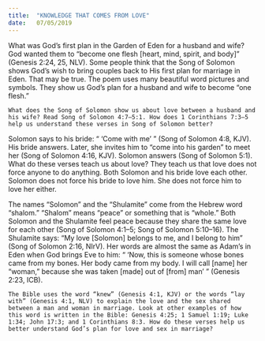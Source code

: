 ```yaml
---
title:  "KNOWLEDGE THAT COMES FROM LOVE"
date:   07/05/2019
---
```


What was God’s first plan in the Garden of Eden for a husband and wife? God wanted them to “become one flesh [heart, mind, spirit, and body]” (Genesis 2:24, 25, NLV). Some people think that the Song of Solomon shows God’s wish to bring couples back to His first plan for marriage in Eden. That may be true. The poem uses many beautiful word pictures and symbols. They show us God’s plan for a husband and wife to become “one flesh.”

`What does the Song of Solomon show us about love between a husband and his wife? Read Song of Solomon 4:7–5:1. How does 1 Corinthians 7:3–5 help us understand these verses in Song of Solomon better?`

Solomon says to his bride: “ ‘Come with me’ ” (Song of Solomon 4:8, KJV). His bride answers. Later, she invites him to “come into his garden” to meet her (Song of Solomon 4:16, KJV). Solomon answers (Song of Solomon 5:1). What do these verses teach us about love? They teach us that love does not force anyone to do anything. Both Solomon and his bride love each other. Solomon does not force his bride to love him. She does not force him to love her either. 

The names “Solomon” and the “Shulamite” come from the Hebrew word “shalom.” “Shalom” means “peace” or something that is “whole.” Both Solomon and the Shulamite feel peace because they share the same love for each other (Song of Solomon 4:1–5; Song of Solomon 5:10–16). The Shulamite says: “My love [Solomon] belongs to me, and I belong to him” (Song of Solomon 2:16, NIrV). Her words are almost the same as Adam’s in Eden when God brings Eve to him: “ ‘Now, this is someone whose bones came from my bones. Her body came from my body. I will call [name] her “woman,” because she was taken [made] out of [from] man’ ” (Genesis 2:23, ICB). 

`The Bible uses the word “knew” (Genesis 4:1, KJV) or the words “lay with” (Genesis 4:1, NLV) to explain the love and the sex shared between a man and woman in marriage. Look at other examples of how this word is written in the Bible: Genesis 4:25; 1 Samuel 1:19; Luke 1:34; John 17:3; and 1 Corinthians 8:3. How do these verses help us better understand God’s plan for love and sex in marriage?`